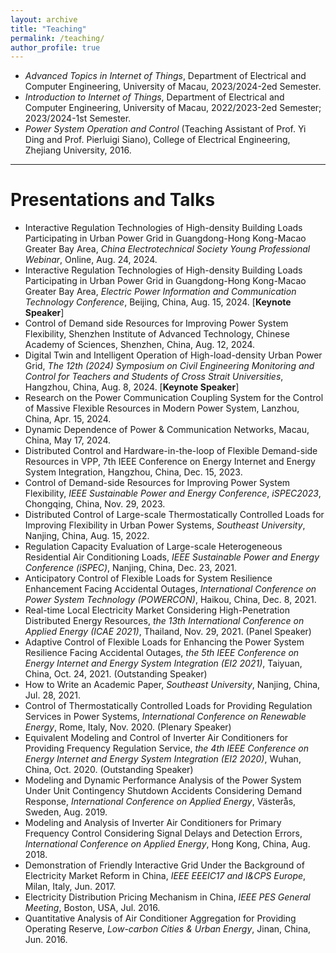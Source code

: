 ```yaml
---
layout: archive
title: "Teaching"
permalink: /teaching/
author_profile: true
---
```






- *Advanced Topics in Internet of Things*, Department of Electrical and Computer Engineering, University of Macau, 2023/2024-2ed Semester.
- *Introduction to Internet of Things*, Department of Electrical and Computer Engineering, University of Macau, 2022/2023-2ed Semester; 2023/2024-1st Semester.
- *Power System Operation and Control* (Teaching Assistant of Prof. Yi Ding and Prof. Pierluigi Siano), College of Electrical Engineering, Zhejiang University, 2016.





------

# Presentations and Talks

- Interactive Regulation Technologies of High-density Building Loads Participating in Urban Power Grid in Guangdong-Hong Kong-Macao Greater Bay Area, *China Electrotechnical Society Young Professional Webinar*, Online, Aug. 24, 2024.
- Interactive Regulation Technologies of High-density Building Loads Participating in Urban Power Grid in Guangdong-Hong Kong-Macao Greater Bay Area, *Electric Power Information and Communication Technology Conference*, Beijing, China, Aug. 15, 2024. [**Keynote Speaker**]
- Control of Demand side Resources for Improving Power System Flexibility, Shenzhen Institute of Advanced Technology, Chinese Academy of Sciences, Shenzhen, China, Aug. 12, 2024.
- Digital Twin and Intelligent Operation of High-load-density Urban Power Grid, *The 12th (2024) Symposium on Civil Engineering Monitoring and Control for Teachers and Students of Cross Strait Universities*, Hangzhou, China, Aug. 8, 2024. [**Keynote Speaker**]
- Research on the Power Communication Coupling System for the Control of Massive Flexible Resources in Modern Power System, Lanzhou, China, Apr. 15, 2024.
- Dynamic Dependence of Power & Communication Networks, Macau, China, May 17, 2024.
- Distributed Control and Hardware-in-the-loop of Flexible Demand-side Resources in VPP, 7th IEEE Conference on Energy Internet and Energy System Integration, Hangzhou, China, Dec. 15, 2023.
- Control of Demand-side Resources for Improving Power System Flexibility, *IEEE Sustainable Power and Energy Conference*, *iSPEC2023*, Chongqing, China, Nov. 29, 2023.
- Distributed Control of Large-scale Thermostatically Controlled Loads for Improving Flexibility in Urban Power Systems, *Southeast University*, Nanjing, China, Aug. 15, 2022.
- Regulation Capacity Evaluation of Large-scale Heterogeneous Residential Air Conditioning Loads, *IEEE Sustainable Power and Energy Conference (iSPEC)*, Nanjing, China, Dec. 23, 2021.
- Anticipatory Control of Flexible Loads for System Resilience Enhancement Facing Accidental Outages, *International Conference on Power System Technology (POWERCON)*, Haikou, China, Dec. 8, 2021.
- Real-time Local Electricity Market Considering High-Penetration Distributed Energy Resources, *the 13th International Conference on Applied Energy (ICAE 2021)*, Thailand, Nov. 29, 2021. (Panel Speaker)
- Adaptive Control of Flexible Loads for Enhancing the Power System Resilience Facing Accidental Outages, *the 5th IEEE Conference on Energy Internet and Energy System Integration (EI2 2021)*, Taiyuan, China, Oct. 24, 2021. (Outstanding Speaker)
- How to Write an Academic Paper, *Southeast University*, Nanjing, China, Jul. 28, 2021.
- Control of Thermostatically Controlled Loads for Providing Regulation Services in Power Systems, *International Conference on Renewable Energy*, Rome, Italy, Nov. 2020. (Plenary Speaker)
- Equivalent Modeling and Control of Inverter Air Conditioners for Providing Frequency Regulation Service, *the 4th IEEE Conference on Energy Internet and Energy System Integration (EI2 2020)*, Wuhan, China, Oct. 2020. (Outstanding Speaker)
- Modeling and Dynamic Performance Analysis of the Power System Under Unit Contingency Shutdown Accidents Considering Demand Response, *International Conference on Applied Energy*, Västerås, Sweden, Aug. 2019.
- Modeling and Analysis of Inverter Air Conditioners for Primary Frequency Control Considering Signal Delays and Detection Errors, *International Conference on Applied Energy*, Hong Kong, China, Aug. 2018.
- Demonstration of Friendly Interactive Grid Under the Background of Electricity Market Reform in China, *IEEE EEEIC17 and I&CPS Europe*, Milan, Italy, Jun. 2017.
- Electricity Distribution Pricing Mechanism in China, *IEEE PES General Meeting*, Boston, USA, Jul. 2016.
- Quantitative Analysis of Air Conditioner Aggregation for Providing Operating Reserve, *Low-carbon Cities & Urban Energy*, Jinan, China, Jun. 2016.

